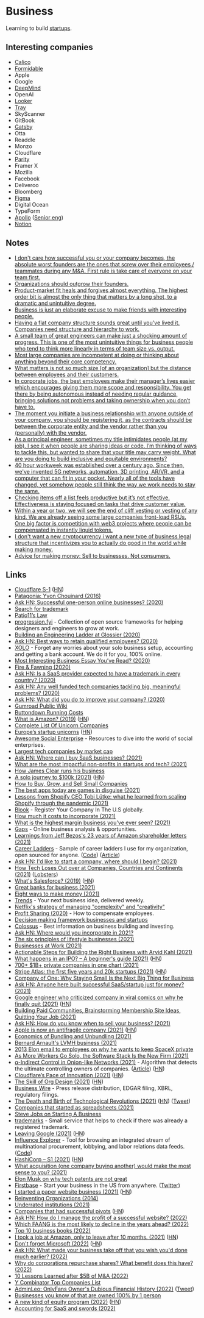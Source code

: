 # Business

Learning to build [startups](startups/startups.md).

## Interesting companies

- [Calico](https://www.calicolabs.com/)
- [Formidable](https://formidable.com/careers/)
- Apple
- Google
- [DeepMind](https://deepmind.com/careers/jobs)
- OpenAI
- [Looker](https://www.parity.io/jobs/)
- [Tray](https://tray.io/careers)
- SkyScanner
- GitBook
- [Gatsby](https://www.gatsbyjs.com/careers/)
- Otta
- Readdle
- Monzo
- Cloudflare
- [Parity](https://www.parity.io/jobs/)
- Framer X
- Mozilla
- Facebook
- Deliveroo
- Bloomberg
- [Figma](https://www.figma.com/careers/)
- Digital Ocean
- TypeForm
- [Apollo](https://www.apollographql.com/careers/) ([Senior eng](https://www.apollographql.com/careers/positions/#Senior-Backend-Software-Engineer:b8ec842e-e79a-455e-a665-b312892d946e))
- [Notion](https://www.notion.so/Work-at-Notion-e7aeb157238a4603a2964b28c646f07f)

## Notes

- [I don't care how successful you or your company becomes, the absolute worst founders are the ones that screw over their employees / teammates during any M&A. First rule is take care of everyone on your team first.](https://twitter.com/ajt/status/1379303139870961666)
- [Organizations should outgrow their founders.](https://twitter.com/joshsimmons/status/1379326794373898242)
- [Product-market fit heals and forgives almost everything. The highest order bit is almost the only thing that matters by a long shot, to a dramatic and unintuitive degree.](https://twitter.com/visakanv/status/1382128300189839360)
- [Business is just an elaborate excuse to make friends with interesting people.](https://twitter.com/awilkinson/status/1390741017079422979)
- [Having a flat company structure sounds great until you've lived it. Companies need structure and hierarchy to work.](https://twitter.com/iamharaldur/status/1395084530609004549)
- [A small team of great engineers can make just a shocking amount of progress. This is one of the most unintuitive things for business people who tend to think more linearly in terms of team size vs. output.](https://twitter.com/jaltma/status/1395479778346426372)
- [Most large companies are incompetent at doing or thinking about anything beyond their core competency.](https://twitter.com/austin_rief/status/1397526266442625032)
- [What matters is not so much size [of an organization] but the distance between employees and their customers.](https://twitter.com/johnmaeda/status/1422510958195482630)
- [In corporate jobs, the best employees make their manager’s lives easier which encourages giving them more scope and responsibility. You get there by being autonomous instead of needing regular guidance, bringing solutions not problems and taking ownership when you don’t have to.](https://twitter.com/Carnage4Life/status/1408423307494400004)
- [The moment you initiate a business relationship with anyone outside of your company, you should be registering it, as the contracts should be between the corporate entity and the vendor rather than you (personally) with the vendor.](https://www.reddit.com/r/SaaS/comments/oz8m6m/registering_a_company/)
- [As a principal engineer, sometimes my title intimidates people (at my job). I see it when people are sharing ideas or code. I’m thinking of ways to tackle this, but wanted to share that your title may carry weight. What are you doing to build inclusive and equitable environments?](https://twitter.com/bryanl/status/1441441208321069060)
- [40 hour workweek was established over a century ago. Since then, we've invented 5G networks, automation, 3D printing, AR/VR, and a computer that can fit in your pocket. Nearly all of the tools have changed, yet somehow people still think the way we work needs to stay the same.](https://twitter.com/stephsmithio/status/1433939023278456833)
- [Checking items off a list feels productive but it’s not effective. Effectiveness is staying focused on tasks that drive customer value.](https://twitter.com/techgirl1908/status/1462104303959695366)
- [Within a year or two, we will see the end of cliff vesting or vesting of any kind. We are already seeing some large companies front-load RSUs. One big factor is competition with web3 projects where people can be compensated in instantly liquid tokens.](https://twitter.com/sriramk/status/1463977494667620352)
- [I don't want a new cryptocurrency i want a new type of business legal structure that incentivizes you to actually do good in the world while making money.](https://twitter.com/mollyfmielke/status/1472231100487323652)
- [Advice for making money: Sell to businesses. Not consumers.](https://twitter.com/JamesonCamp/status/1472990210422194186)

## Links

- [Cloudflare S-1](https://www.sec.gov/Archives/edgar/data/1477333/000119312519222176/d735023ds1.htm) ([HN](https://news.ycombinator.com/item?id=20706702))
- [Patagonia: Yvon Chouinard (2016)](https://overcast.fm/+Ht3pSUGdQ)
- [Ask HN: Successful one-person online businesses? (2020)](https://news.ycombinator.com/item?id=22858035)
- [Search for trademark](https://www.gov.uk/search-for-trademark)
- [Patio11’s Law](https://secondbreakfast.co/patio11-s-law)
- [progression.fyi](https://www.progression.fyi/) - Collection of open source frameworks for helping designers and engineers to grow at work.
- [Building an Engineering Ladder at Glossier (2020)](https://medium.com/glossier/building-an-engineering-ladder-at-glossier-e7fc3a390695)
- [Ask HN: Best ways to retain qualified employees? (2020)](https://news.ycombinator.com/item?id=23746156)
- [XOLO](https://www.xolo.io/) - Forget any worries about your solo business setup, accounting and getting a bank account. We do it for you, 100% online.
- [Most Interesting Business Essay You’ve Read? (2020)](https://kscarrott.com/biz-essays/)
- [Fire & Fawning (2020)](https://www.profgalloway.com/fire-fawning)
- [Ask HN: Is a SaaS provider expected to have a trademark in every country? (2020)](https://news.ycombinator.com/item?id=24195375)
- [Ask HN: Any well funded tech companies tackling big, meaningful problems? (2020)](https://news.ycombinator.com/item?id=24408324)
- [Ask HN: What did you do to improve your company? (2020)](https://news.ycombinator.com/item?id=24398077)
- [Gumroad Public Wiki](https://www.notion.so/Public-Wiki-72663c59ed5a432a9d52accafd8f166e)
- [Buttondown Running Costs](https://www.notion.so/Running-Costs-f29729ded5494272947f656440967cbf)
- [What is Amazon? (2019)](https://zackkanter.com/2019/03/13/what-is-amazon/) ([HN](https://news.ycombinator.com/item?id=24878422))
- [Complete List Of Unicorn Companies](https://www.cbinsights.com/research-unicorn-companies)
- [Europe’s startup unicorns](https://sifted.eu/rankings/european-unicorn-startups) ([HN](https://news.ycombinator.com/item?id=25185528))
- [Awesome Social Enterprise](https://github.com/RayBB/awesome-social-enterprise) - Resources to dive into the world of social enterprises.
- [Largest tech companies by market cap](https://companiesmarketcap.com/tech/largest-tech-companies-by-market-cap/)
- [Ask HN: Where can I buy SaaS businesses? (2021)](https://news.ycombinator.com/item?id=25817871)
- [What are the most impactful non-profits in startups and tech? (2021)](https://twitter.com/schlaf/status/1357413874291662848)
- [How James Clear runs his business](https://twitter.com/lexpaval/status/1359834580539371520)
- [A solo journey to $100k (2021)](https://draculatheme.com/pro/journey) ([HN](https://news.ycombinator.com/item?id=26262989))
- [How to Buy, Grow, and Sell Small Companies](https://www.microacquisitions.com/how-to-buy-small-companies)
- [The best apps today are games in disguise (2021)](https://twitter.com/Tocelot/status/1370771791891861515)
- [Lessons from Shopify CEO Tobi Lütke: what he learned from scaling Shopify through the pandemic (2021)](https://calacanis.com/2021/03/18/lessons-from-shopify-ceo-tobi-lutke-what-he-learned-from-scaling-shopify-through-the-pandemic-this-week-in-startups-blog/)
- [Blook](https://www.blook.io/) - Register Your Company In The U.S globally.
- [How much it costs to incorporate (2021)](https://twitter.com/JoshWComeau/status/1377336821961654279)
- [What is the highest margin business you've ever seen? (2021)](https://twitter.com/businessbarista/status/1378827193422393355)
- [Gaps](https://gaps.com/) - Online business analysis & opportunities.
- [Learnings from Jeff Bezos's 23 years of Amazon shareholder letters (2021)](https://twitter.com/sumitgrrg/status/1381227286238666752)
- [Career Ladders](https://career-ladders.dev/) - Sample of career ladders I use for my organization, open sourced for anyone. ([Code](https://github.com/sdras/career-ladders)) ([Article](https://css-tricks.com/the-importance-of-career-laddering/))
- [Ask HN: I'd like to start a company, where should I begin? (2021)](https://news.ycombinator.com/item?id=26869271)
- [How Tech Loses Out over at Companies, Countries and Continents (2021)](https://berthub.eu/articles/posts/how-tech-loses-out/) ([Lobsters](https://lobste.rs/s/iz5vhn/how_tech_loses_out_over_at_companies))
- [What's Salesforce? (2019)](https://retool.com/blog/salesforce-for-engineers/) ([HN](https://news.ycombinator.com/item?id=27016600))
- [Great banks for business (2021)](https://twitter.com/mjackson/status/1393298475970744324)
- [Eight ways to make money (2021)](https://twitter.com/lennysan/status/1392862308951498754)
- [Trends](https://trends.co/) - Your next business idea, delivered weekly.
- [Netflix's strategy of managing "complexity" and "creativity"](https://twitter.com/TrungTPhan/status/1395389066703622145)
- [Profit Sharing (2020)](https://paul.copplest.one/blog/profit-sharing.html) - How to compensate employees.
- [Decision making framework businesses and startups](https://paul.copplest.one/levels/business.html#general)
- [Colossus](https://www.joincolossus.com/) - Best information on business building and investing.
- [Ask HN: Where would you incorporate in 2021?](https://news.ycombinator.com/item?id=27288453)
- [The six principles of lifestyle businesses (2021)](https://blog.alexmaccaw.com/the-six-principles-of-lifestyle-businesses/)
- [Businesses at Work (2021)](https://www.okta.com/sites/default/files/2021-03/Businesses-at-Work-2021.pdf)
- [Actionable Steps for Building the Right Business with Arvid Kahl (2021)](https://www.indiehackers.com/podcast/212-arvid-kahl)
- [What happens in an IPO? – A beginner's guide (2021)](https://www.simplanations.in/p/ipo-1) ([HN](https://news.ycombinator.com/item?id=27538095))
- [700+ $1B+ private companies in one chart (2021)](https://twitter.com/ekmokaya/status/1409007634246770689)
- [Stripe Atlas: the first five years and 20k startups (2021)](https://stripe.com/blog/atlas-first-five-years) ([HN](https://news.ycombinator.com/item?id=27700804))
- [Company of One: Why Staying Small Is the Next Big Thing for Business](https://www.indiebound.org/book/9780358213253)
- [Ask HN: Anyone here built successful SaaS/startup just for money? (2021)](https://news.ycombinator.com/item?id=27853352)
- [Google engineer who criticized company in viral comics on why he finally quit (2021)](https://mashable.com/article/google-engineer-manu-cornet-comics-critique) ([HN](https://news.ycombinator.com/item?id=27841963))
- [Building Paid Communities, Brainstorming Membership Site Ideas, Quitting Your Job (2021)](https://open.spotify.com/episode/6da18PQNxzswKkS98y2Qqk?si=zC372HhSQoaCNe0YCf_KJw)
- [Ask HN: How do you know when to sell your business? (2021)](https://news.ycombinator.com/item?id=27979749)
- [Apple is now an antifragile company (2021)](https://tidbits.com/2021/07/30/apple-is-now-an-antifragile-company/) ([HN](https://news.ycombinator.com/item?id=28030327))
- [Economics of Bundling and Unbundling (2021)](https://matt-rickard.com/bundling-unbundling-economics/)
- [Bernard Arnault's LVMH business (2021)](https://twitter.com/TrungTPhan/status/1421496101295722498)
- [2013 Elon email to employees on why he wants to keep SpaceX private](https://twitter.com/TrungTPhan/status/1433992813444669445)
- [As More Workers Go Solo, the Software Stack Is the New Firm (2021)](https://future.a16z.com/solo-workers-software-stack/)
- [α-Indirect Control in Onion-like Networks (2021)](https://arxiv.org/abs/2109.07181v2) - Algorithm that detects the ultimate controlling owners of companies. ([Article](https://www.skoltech.ru/en/2021/09/new-tool-reveals-ultimate-owners-of-companies/)) ([HN](https://news.ycombinator.com/item?id=28688906))
- [Cloudflare’s Pace of Innovation (2021)](https://blog.cloudflare.com/the-secret-to-cloudflare-pace-of-innovation/) ([HN](https://news.ycombinator.com/item?id=28943970))
- [The Skill of Org Design (2021)](https://commoncog.com/blog/org-design-skill/) ([HN](https://news.ycombinator.com/item?id=28772033))
- [Business Wire](https://www.businesswire.com/portal/site/home/) - Press release distribution, EDGAR filing, XBRL, regulatory filings.
- [The Death and Birth of Technological Revolutions (2021)](https://stratechery.com/2021/the-death-and-birth-of-technological-revolutions/) ([HN](https://news.ycombinator.com/item?id=28839424)) ([Tweet](https://twitter.com/gordonbrander/status/1447975083469803523))
- [Companies that started as spreadsheets (2021)](https://twitter.com/stephsmithio/status/1448784835477008396)
- [Steve Jobs on Starting A Business](https://www.youtube.com/watch?v=kwkGX-PlTxs)
- [trademarks](https://github.com/Denchick/trademarks) - Small service that helps to check if there was already a registered trademark.
- [Leaving Google (2021)](https://jayconrod.com/posts/122/leaving-google) ([HN](https://news.ycombinator.com/item?id=28965282))
- [Influence Explorer](https://techinquiry.org/explorer/) - Tool for browsing an integrated stream of multinational procurement, lobbying, and labor relations data feeds. ([Code](https://gitlab.com/tech-inquiry/InfluenceExplorer))
- [HashiCorp – S1 (2021)](https://www.sec.gov/Archives/edgar/data/1720671/000119312521319849/d205906ds1.htm) ([HN](https://news.ycombinator.com/item?id=29110444))
- [What acquisition (one company buying another) would make the most sense to you? (2021)](https://twitter.com/patrick_oshag/status/1457060774178918406)
- [Elon Musk on why tech patents are not great](https://twitter.com/manishm/status/1462179343925346307)
- [Firstbase](https://www.firstbase.io/) - Start your business in the US from anywhere. ([Twitter](https://twitter.com/tryfirstbase))
- [I started a paper website business (2021)](https://daily.tinyprojects.dev/paper_website) ([HN](https://news.ycombinator.com/item?id=29550812))
- [Reinventing Organizations (2014)](https://www.youtube.com/watch?v=gcS04BI2sbk)
- [Underrated institutions (2021)](https://twitter.com/krishnanrohit/status/1474660982819590147)
- [Companies that had successful pivots](https://github.com/fikrikarim/companies-with-successful-pivot) ([HN](https://news.ycombinator.com/item?id=29746370))
- [Ask HN: How do I manage the profit of a successful website? (2022)](https://news.ycombinator.com/item?id=29779944)
- [Which FAANG is the most likely to decline in the years ahead? (2022)](https://news.ycombinator.com/item?id=29785046)
- [Top 10 business books (2022)](https://twitter.com/Nicolascole77/status/1478453846087286796)
- [I took a job at Amazon, only to leave after 10 months. (2021)](https://benadam.me/thoughts/my-experience-at-amazon/) ([HN](https://news.ycombinator.com/item?id=29813261))
- [Don't forget Microsoft (2022)](https://luttig.substack.com/p/dont-forget-microsoft) ([HN](https://news.ycombinator.com/item?id=30141192))
- [Ask HN: What made your business take off that you wish you'd done much earlier? (2022)](https://news.ycombinator.com/item?id=30329762)
- [Why do corporations repurchase shares? What benefit does this have? (2022)](https://www.reddit.com/r/AskEconomics/comments/suxqj0/why_do_corporations_repurchase_shares_what/)
- [10 Lessons Learned after $5B of M&A (2022)](https://tomtunguz.com/what-ive-learned-ma/)
- [Y Combinator Top Companies List](https://www.ycombinator.com/topcompanies)
- [AdminLeo: OnlyFans Owner's Dubious Financial History (2022)](https://forensicnews.net/adminleo-onlyfans-owners-dubious-financial-history/) ([Tweet](https://twitter.com/ScottMStedman/status/1501678771119616000))
- [Businesses you know of that are owned 100% by 1 person](https://twitter.com/thesamparr/status/1503391837083557893)
- [A new kind of equity program (2022)](https://www.getcruise.com/news/a-new-kind-of-equity-program) ([HN](https://news.ycombinator.com/item?id=30727278))
- [Accounting for SaaS and swords (2022)](https://bam.kalzumeus.com/archive/accounting-for-saas-and-swords/)

